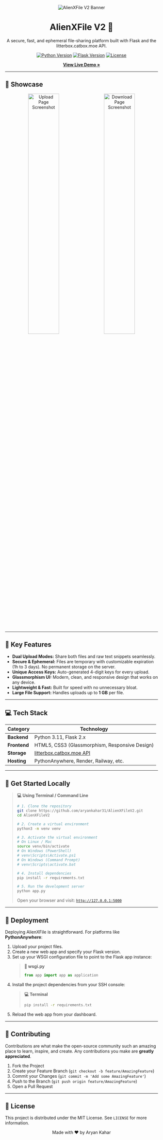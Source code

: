 <p align="center">
  <img src="https://placehold.co/800x200/1D2B64/F8CDDA?text=AlienXFile+V2&font=inter" alt="AlienXFile V2 Banner"/>
</p>

<h1 align="center">AlienXFile V2 🚀</h1>

<p align="center">
  A secure, fast, and ephemeral file-sharing platform built with Flask and the litterbox.catbox.moe API.
</p>

<p align="center">
  <a href="https://www.python.org/" target="_blank"><img src="https://img.shields.io/badge/Python-3.11-blue" alt="Python Version"></a>
  <a href="https://flask.palletsprojects.com/" target="_blank"><img src="https://img.shields.io/badge/Flask-2.3-green" alt="Flask Version"></a>
  <a href="./LICENSE" target="_blank"><img src="https://img.shields.io/badge/License-MIT-yellow" alt="License"></a>
</p>

<p align="center">
  <strong><a href="https://alienxfilev2.pythonanywhere.com" target="_blank">View Live Demo »</a></strong>
</p>

---

## 📸 Showcase

<p align="center">
  <img width="45%" alt="Upload Page Screenshot" src="https://github.com/user-attachments/assets/8fc4eb3d-8229-4fe7-9ac5-856d2d4e7556" />
  &nbsp;&nbsp;&nbsp;&nbsp;
  <img width="45%" alt="Download Page Screenshot" src="https://github.com/user-attachments/assets/624ddd56-4846-4b30-987f-27800a5b036a" />
</p>

---

## 🌟 Key Features

- **Dual Upload Modes:** Share both files and raw text snippets seamlessly.
- **Secure & Ephemeral:** Files are temporary with customizable expiration (1h to 3 days). No permanent storage on the server.
- **Unique Access Keys:** Auto-generated 4-digit keys for every upload.
- **Glassmorphism UI:** Modern, clean, and responsive design that works on any device.
- **Lightweight & Fast:** Built for speed with no unnecessary bloat.
- **Large File Support:** Handles uploads up to **1 GB** per file.

---

## 💻 Tech Stack

| Category     | Technology                                           |
|--------------|------------------------------------------------------|
| **Backend** | Python 3.11, Flask 2.x                               |
| **Frontend** | HTML5, CSS3 (Glassmorphism, Responsive Design)       |
| **Storage** | [litterbox.catbox.moe API](https://litterbox.catbox.moe/)                |
| **Hosting** | PythonAnywhere, Render, Railway, etc.                |

---

## 💾 Get Started Locally

> **💻 Using Terminal / Command Line**
> ```bash
> # 1. Clone the repository
> git clone https://github.com/aryankahar31/AlienXFileV2.git
> cd AlienXFileV2
>
> # 2. Create a virtual environment
> python3 -m venv venv
>
> # 3. Activate the virtual environment
> # On Linux / Mac
> source venv/bin/activate
> # On Windows (PowerShell)
> # venv\Scripts\Activate.ps1
> # On Windows (Command Prompt)
> # venv\Scripts\activate.bat
>
> # 4. Install dependencies
> pip install -r requirements.txt
>
> # 5. Run the development server
> python app.py
> ```
>
> Open your browser and visit: [`http://127.0.0.1:5000`](http://127.0.0.1:5000)


---

## 🚀 Deployment

Deploying AlienXFile is straightforward. For platforms like **PythonAnywhere**:

1.  Upload your project files.
2.  Create a new web app and specify your Flask version.
3.  Set up your WSGI configuration file to point to the Flask app instance:
    > **📄 wsgi.py**
    > ```python
    > from app import app as application
    > ```
4.  Install the project dependencies from your SSH console:
    > **💻 Terminal**
    > ```bash
    > pip install -r requirements.txt
    > ```
5.  Reload the web app from your dashboard.

---

## 🤝 Contributing

Contributions are what make the open-source community such an amazing place to learn, inspire, and create. Any contributions you make are **greatly appreciated**.

1.  Fork the Project
2.  Create your Feature Branch (`git checkout -b feature/AmazingFeature`)
3.  Commit your Changes (`git commit -m 'Add some AmazingFeature'`)
4.  Push to the Branch (`git push origin feature/AmazingFeature`)
5.  Open a Pull Request

---

## 📄 License

This project is distributed under the MIT License. See `LICENSE` for more information.

<p align="center">
  Made with ❤️ by Aryan Kahar
</p>
